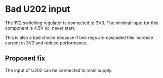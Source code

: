 Bad U202 input
==============

The 1V2 switching regulator is connected to 3V3. The minimal input for
this component is 4.5V so, never start.

This is also a bad choice because if two regs are cascaded this increase
current in 3V3 and reduce performance.

Proposed fix
------------

The input of U202 can be connected to main supply.
